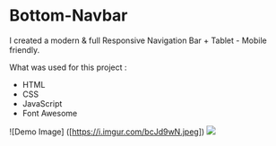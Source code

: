 # Bottom-Navbar

I created a modern & full Responsive Navigation Bar + Tablet - Mobile friendly.

What was used for this project  :
- HTML
- CSS
- JavaScript
- Font Awesome


![Demo Image] ([https://i.imgur.com/bcJd9wN.jpeg])
[<img src="http://www.google.com.au/images/nav_logo7.png">](http://google.com.au/)


